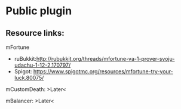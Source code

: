 # Public plugin
## Resource links:
mFortune
* ruBukkit:http://rubukkit.org/threads/mfortune-va-1-prover-svoju-udachu-1-12-2.170797/
* Spigot: https://www.spigotmc.org/resources/mfortune-try-your-luck.80075/

mCustomDeath: >Later<

mBalancer: >Later<
